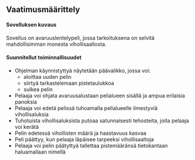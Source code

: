 ## Vaatimusmäärittely

#### Sovelluksen kuvaus

Sovellus on avaruuslentelypeli, jossa tarkoituksena on selvitä mahdollisimman monesta vihollisaallosta.

#### Suunnitellut toiminnallisuudet

- Ohjelman käynnistyttyä näytetään päävalikko, jossa voi:
	* aloittaa uuden pelin
	* siirtyä tarkastelemaan pistetaulukkoa
	* sulkea pelin
- Pelaaja voi ohjata avaruusalustaan pelialueen sisällä ja ampua erilaisia panoksia
- Pelaaja voi edetä pelissä tuhoamalla pelialueelle ilmestyviä vihollisaluksia
- Tuhotuista vihollisaluksista putoaa satunnaisesti tehosteita, joita pelaaja voi kerätä
- Pelin edetessä vihollisten määrä ja haastavuus kasvaa
- Peli päättyy, kun pelaaja läpäisee tarpeeksi vihollisaaltoja
- Pelaaja voi pelin päätyttyä tallettaa pistemääränsä tietokantaan haluamallaan nimellä
